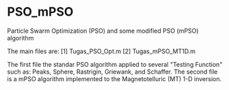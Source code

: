 # PSO_mPSO
Particle Swarm Optimization (PSO) and some modified PSO (mPSO) algorithm

The main files are: 
[1] Tugas_PSO_Opt.m
[2] Tugas_mPSO_MT1D.m

The first file the standar PSO algorithm applied to several "Testing Function" such as: Peaks, Sphere, Rastrigin, Griewank, and Schaffer.
The second file is a mPSO algorithm implemented to the Magnetotelluric (MT) 1-D inversion.
